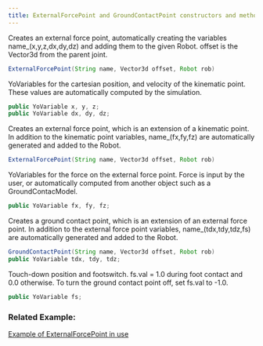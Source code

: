 ```yaml
---
title: ExternalForcePoint and GroundContactPoint constructors and methods
---
```




Creates an external force point, automatically creating the variables name_(x,y,z,dx,dy,dz) and adding them to the given Robot. offset is the Vector3d from the parent joint.
```java
ExternalForcePoint(String name, Vector3d offset, Robot rob)
```

YoVariables for the cartesian position, and velocity of the kinematic point. These values are automatically computed by the simulation.
```java
public YoVariable x, y, z; 
public YoVariable dx, dy, dz;
```

Creates an external force point, which is an extension of a kinematic point. In addition to the kinematic point variables, name_(fx,fy,fz) are automatically generated and added to the Robot.
```java
ExternalForcePoint(String name, Vector3d offset, Robot rob)
```

YoVariables for the force on the external force point. Force is input by the user, or automatically computed from another object such as a GroundContacModel.
```java
public YoVariable fx, fy, fz;
```

Creates a ground contact point, which is an extension of an external force point. In addition to the external force point variables, name_(tdx,tdy,tdz,fs) are automatically generated and added to the Robot.
```java
GroundContactPoint(String name, Vector3d offset, Robot rob)
public YoVariable tdx, tdy, tdz; 
```

Touch-down position and footswitch. fs.val = 1.0 during foot contact and 0.0 otherwise. To turn the ground contact point off, set fs.val to -1.0.
```java
public YoVariable fs;
```


### Related Example:

[Example of ExternalForcePoint in use](https://ihmcrobotics.github.io/simulation-construction-set/docs/01-implementing-closed-chain-mechanisms.html)